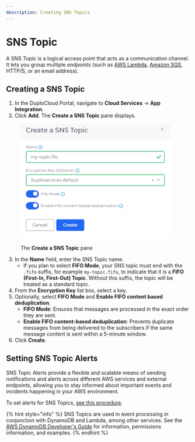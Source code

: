 ```yaml
---
description: Creating SNS Topics
---
```


# SNS Topic

A SNS Topic is a logical access point that acts as a communication channel. It lets you group multiple _endpoints_ (such as [AWS Lambda](lambda/), [Amazon SQS](sqs-queue.md), HTTP/S, or an email address).

## Creating a SNS Topic

1. In the DuploCloud Portal, navigate to **Cloud Services** -> **App Integration**.
2. Click **Add**. The **Create a SNS Topic** pane displays.

<div align="left"><figure><img src="../../.gitbook/assets/sns new.png" alt="" width="411"><figcaption><p>The <strong>Create a SNS Topic</strong> pane</p></figcaption></figure></div>

3. In the **Name** field, enter the SNS Topic name.
   * If you plan to select **FIFO Mode**, your SNS topic must end with the `.fifo` suffix, for example `my-topic.fifo`, to indicate that it is a **FIFO (First-In, First-Out) Topic**. Without this suffix, the topic will be treated as a standard topic.
4. From the **Encryption Key** list box, select a key.
5. Optionally, select **FIFO Mode** and **Enable FIFO content based deduplication**.
   * **FIFO Mode**: Ensures that messages are processed in the exact order they are sent.
   * **Enable FIFO content-based deduplication**: Prevents duplicate messages from being delivered to the subscribers if the same message content is sent within a 5-minute window.
6. Click **Create**.

## Setting SNS Topic Alerts

SNS Topic Alerts provide a flexible and scalable means of sending notifications and alerts across different AWS services and external endpoints, allowing you to stay informed about important events and incidents happening in your AWS environment.

To set alerts for SNS Topics, [see this procedure](../use-cases/faults-and-alarms/sns-topic-alerts.md).

{% hint style="info" %}
SNS Topics are used in event processing in conjunction with DynamoDB and Lambda, among other services. See the [AWS DynamoDB Developer's Guide](https://docs.aws.amazon.com/amazondynamodb/latest/developerguide/Introduction.html) for information, permissions information, and examples.
{% endhint %}
